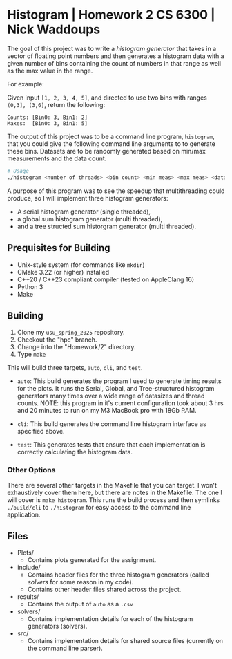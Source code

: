 # Histogram | Homework 2 CS 6300 | Nick Waddoups

The goal of this project was to write a _histogram generator_ that takes in a vector of 
floating point numbers and then generates a histogram data with a given number of bins 
containing the count of numbers in that range as well as the max value in the range.

For example:

Given input `[1, 2, 3, 4, 5]`, and directed to use two bins with ranges `(0,3], (3,6]`, 
return the following:

```
Counts: [Bin0: 3, Bin1: 2]
Maxes:  [Bin0: 3, Bin1: 5]
```

The output of this project was to be a command line program, `histogram`, that you could 
give the following command line arguments to to generate these bins. Datasets are to be 
randomly generated based on min/max measurements and the data count.

```sh
# Usage
./histogram <number of threads> <bin count> <min meas> <max meas> <data count>
```

A purpose of this program was to see the speedup that multithreading could produce, so I 
will implement three histogram generators:

- A serial histogram generator (single threaded),
- a global sum histogram generator (multi threaded),
- and a tree structed sum historgram generator (multi threaded).

## Prequisites for Building

- Unix-style system (for commands like `mkdir`)
- CMake 3.22 (or higher) installed
- C++20 / C++23 compliant compiler (tested on AppleClang 16)
- Python 3 
- Make

## Building 

1. Clone my `usu_spring_2025` repository.
2. Checkout the "hpc" branch.
3. Change into the "Homework/2" directory.
4. Type `make`

This will build three targets, `auto`, `cli`, and `test`.

- `auto`: This build generates the program I used to generate timing results for the plots. It 
  runs the Serial, Global, and Tree-structured histogram generators many times over a wide range 
  of datasizes and thread counts. NOTE: this program in it's current configuration took about 
  3 hrs and 20 minutes to run on my M3 MacBook pro with 18Gb RAM.

- `cli`: This build generates the command line histogram interface as specified above.

- `test`: This generates tests that ensure that each implementation is correctly calculating the 
  histogram data.

### Other Options 

There are several other targets in the Makefile that you can target. I won't exhaustively cover them 
here, but there are notes in the Makefile. The one I will cover is `make histogram`. This runs the 
build process and then symlinks `./build/cli` to `./histogram` for easy access to the command line  
application.

## Files 

- Plots/
    - Contains plots generated for the assignment.
- include/
    - Contains header files for the three histogram generators (called _solvers_ for some reason in 
      my code).
    - Contains other header files shared across the project.
- results/
    - Contains the output of `auto` as a `.csv`
- solvers/
    - Contains implementation details for each of the histogram generators (solvers).
- src/ 
    - Contains implementation details for shared source files (currently on the command line parser).
